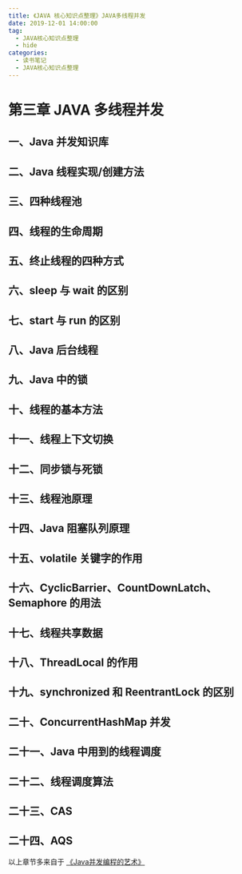 ```yaml
---
title: 《JAVA 核心知识点整理》JAVA多线程并发
date: 2019-12-01 14:00:00
tag: 
  - JAVA核心知识点整理
  - hide
categories:
  - 读书笔记
  - JAVA核心知识点整理
---
```

# 第三章 JAVA 多线程并发

## 一、Java 并发知识库

## 二、Java 线程实现/创建方法

## 三、四种线程池

## 四、线程的生命周期

## 五、终止线程的四种方式

## 六、sleep 与 wait 的区别

## 七、start 与 run 的区别

## 八、Java 后台线程

## 九、Java 中的锁

## 十、线程的基本方法

## 十一、线程上下文切换

## 十二、同步锁与死锁

## 十三、线程池原理

## 十四、Java 阻塞队列原理

## 十五、volatile 关键字的作用

## 十六、CyclicBarrier、CountDownLatch、Semaphore 的用法

## 十七、线程共享数据

## 十八、ThreadLocal 的作用

## 十九、synchronized 和 ReentrantLock 的区别

## 二十、ConcurrentHashMap 并发

## 二十一、Java 中用到的线程调度

## 二十二、线程调度算法

## 二十三、CAS

## 二十四、AQS

以上章节多来自于 [《Java并发编程的艺术》]()

